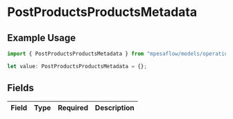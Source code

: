 # PostProductsProductsMetadata

## Example Usage

```typescript
import { PostProductsProductsMetadata } from "mpesaflow/models/operations";

let value: PostProductsProductsMetadata = {};
```

## Fields

| Field       | Type        | Required    | Description |
| ----------- | ----------- | ----------- | ----------- |